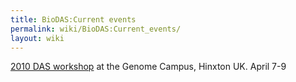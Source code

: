 ```yaml
---
title: BioDAS:Current events
permalink: wiki/BioDAS:Current_events/
layout: wiki
---
```


[2010 DAS workshop](/wiki/DASWorkshop2010 "wikilink") at the Genome Campus,
Hinxton UK. April 7-9
